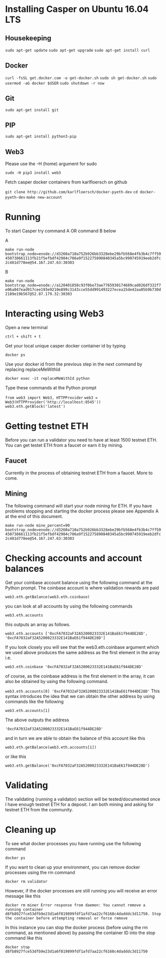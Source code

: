 # Installing Casper on Ubuntu 16.04 LTS

## Housekeeping

`
sudo apt-get update
`
`
sudo apt-get upgrade
`
`
sudo apt-get install curl
`

## Docker

`
curl -fsSL get.docker.com -o get-docker.sh
`
`
sudo sh get-docker.sh
`
`
sudo usermod -aG docker $USER
`
`
sudo shutdown -r now
`

## Git

`
sudo apt-get install git
`
## PIP

`
sudo apt-get install python3-pip
`

## Web3 

Please use the -H (home) argument for sudo

`
sudo -H pip3 install web3
`

Fetch casper docker containers from karlfloersch on github

`
git clone http://github.com/karlfloersch/docker-pyeth-dev
`
`
cd docker-pyeth-dev
`
`
make new-account
`

# Running

To start Casper try command A OR command B below 

A

`
make run-node bootstrap_node=enode://d3260a710a752b926bb3328ebe29bfb568e4fb3b4c7ff59450738661113fb21f5efbdf42904c706a9f152275890840345a5bc990745919eeb2dfc2c481d778ee@54.167.247.63:30303
`

B

`
make run-node bootstrap_node=enode://a120401858c93f0be73ae7765930174689cad026df332f7e06a047ead917cee193e9210e899c3143cce55dd991493227ecea15de42aa05b9b730d2189e19b567@52.87.179.32:30303
`

# Interacting using Web3

Open a new terminal 

`
ctrl + shift + t 
`

Get your local unique casper docker container id by typing

`
docker ps
`

Use your docker id from the previous step in the next command by replacing replaceMeWithId

`
docker exec -it replaceMeWithId python
`

Type these commands at the Python prompt

`
from web3 import Web3, HTTPProvider
`
`
web3 = Web3(HTTPProvider('http://localhost:8545'))
`
`
web3.eth.getBlock('latest')
`
# Getting testnet ETH

Before you can run a validator you need to have at least 1500 testnet ETH. You can get testet ETH from a faucet or earn it by mining.

## Faucet

Currently in the process of obtaining testnet ETH from a faucet. More to come.


## Mining

The following command will start your node mining for ETH. If you have problems stopping and starting the docker process please see Appendix A at the end of this document.

`
make run-node mine_percent=90 bootstrap_node=enode://d3260a710a752b926bb3328ebe29bfb568e4fb3b4c7ff59450738661113fb21f5efbdf42904c706a9f152275890840345a5bc990745919eeb2dfc2c481d778ee@54.167.247.63:30303
`

# Checking accounts and account balances

Get your coinbase account balance using the following command at the Python prompt. The coinbase account is where validation rewards are paid

`
web3.eth.getBalance(web3.eth.coinbase)
`

you can look at all accounts by using the following commands

`
web3.eth.accounts
`

this outputs an array as follows.

`
web3.eth.accounts
['0xcFA7032aF32A5200023332E141BaE61f944DE28D', '0xcFA7032aF32A5200023332E141BaE61f944DE28D']
`

If you look closely you will see that the web3.eth.coinbase argument which we used above produces the same address as the first element in the array i.e.

`
web3.eth.coinbase
'0xcFA7032aF32A5200023332E141BaE61f944DE28D'
`

of course, as the coinbase address is the first element in the array, it can also be obtained by using the following command.

`
web3.eth.accounts[0]
'0xcFA7032aF32A5200023332E141BaE61f944DE28D'
`
This syntax introduces the idea that we can obtain the other address by using commands like the following

`
web3.eth.accounts[1]
`

The above outputs the address

`
'0xcFA7032aF32A5200023332E141BaE61f944DE28D'
`

and in turn we are able to obtain the balance of this account like this

`
web3.eth.getBalance(web3.eth.accounts[1])
`

or like this

`
web3.eth.getBalance('0xcFA7032aF32A5200023332E141BaE61f944DE28D')
`
# Validating

The validating (running a validator) section will be tested/documented once I have enough testnet ETH for a deposit. I am both mining and asking for testnet ETH from the community.

# Cleaning up

To see what docker processes you have running use the following command

`
docker ps
`

If you want to clean up your environment, you can remove docker processes using the rm command

`
docker rm validator
`

However, if the docker processes are still running you will receive an error message like this 

`
docker rm miner
Error response from daemon: You cannot remove a running container d8fb8927fce53dfb9e23d1a6f819899fdf1afd7aa22cf6168c4dadddc3d11750. Stop the container before attempting removal or force remove
`

In this instance you can stop the docker process (before using the rm command, as mentioned above) by passing the container ID into the stop command like this

`
docker stop d8fb8927fce53dfb9e23d1a6f819899fdf1afd7aa22cf6168c4dadddc3d11750
`

